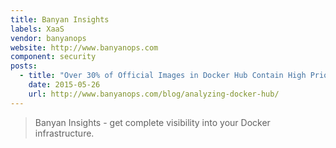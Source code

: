 ```yaml
---
title: Banyan Insights
labels: XaaS
vendor: banyanops
website: http://www.banyanops.com
component: security
posts:
  - title: "Over 30% of Official Images in Docker Hub Contain High Priority Security Vulnerabilities"
    date: 2015-05-26
    url: http://www.banyanops.com/blog/analyzing-docker-hub/
---
```

> Banyan Insights - get complete visibility into your Docker
> infrastructure.
